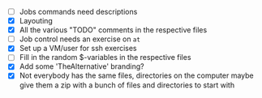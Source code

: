 * [ ] Jobs commands need descriptions
* [x] Layouting
* [x] All the various "TODO" comments in the respective files
* [ ] Job control needs an exercise on `at`
* [x] Set up a VM/user for ssh exercises
* [ ] Fill in the random $-variables in the respective files
* [x] Add some 'TheAlternative' branding?
* [x] Not everybody has the same files, directories on the computer maybe give them a zip with a bunch of files and directories to start with
